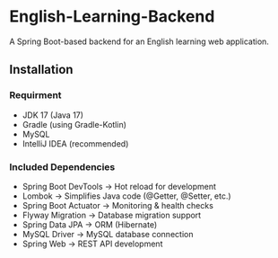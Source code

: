 # English-Learning-Backend

A Spring Boot-based backend for an English learning web application.

## Installation

### Requirment
- JDK 17 (Java 17)
- Gradle (using Gradle-Kotlin)
- MySQL
- IntelliJ IDEA (recommended)

### Included Dependencies
- Spring Boot DevTools → Hot reload for development
- Lombok → Simplifies Java code (@Getter, @Setter, etc.)
- Spring Boot Actuator → Monitoring & health checks
- Flyway Migration → Database migration support
- Spring Data JPA → ORM (Hibernate)
- MySQL Driver → MySQL database connection
- Spring Web → REST API development